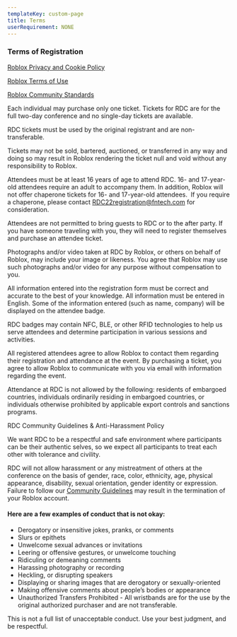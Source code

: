 ```yaml
---
templateKey: custom-page
title: Terms
userRequirement: NONE
---
```

### Terms of Registration

<a href="https://https://en.help.roblox.com/hc/en-us/articles/115004630823-Roblox-Privacy-and-Cookie-Policy-" target ="_blank" >Roblox Privacy and Cookie Policy</a>

<a href="https://en.help.roblox.com/hc/en-us/articles/115004647846-Roblox-Terms-of-Use" target ="_blank" >Roblox Terms of Use</a>

<a href="https://en.help.roblox.com/hc/en-us/articles/203313410-Roblox-Community-Standards" target ="_blank" >Roblox Community Standards</a>

Each individual may purchase only one ticket. Tickets for RDC are for the full two-day conference and no single-day tickets are available.

RDC tickets must be used by the original registrant and are non-transferable.

Tickets may not be sold, bartered, auctioned, or transferred in any way and doing so may result in Roblox rendering the ticket null and void without any responsibility to Roblox.

Attendees must be at least 16 years of age to attend RDC. 16- and 17-year-old attendees require an adult to accompany them. In addition, Roblox will not offer chaperone tickets for 16- and 17-year-old attendees.  If you require a chaperone, please contact [RDC22registration@fntech.com](mailto:RDC22registration@fntech.com) for consideration.

Attendees are not permitted to bring guests to RDC or to the after party. If you have someone traveling with you, they will need to register themselves and purchase an attendee ticket.

Photographs and/or video taken at RDC by Roblox, or others on behalf of Roblox, may include your image or likeness. You agree that Roblox may use such photographs and/or video for any purpose without compensation to you.

All information entered into the registration form must be correct and accurate to the best of your knowledge. All information must be entered in English. Some of the information entered (such as name, company) will be displayed on the attendee badge.

RDC badges may contain NFC, BLE, or other RFID technologies to help us serve attendees and determine participation in various sessions and activities.

All registered attendees agree to allow Roblox to contact them regarding their registration and attendance at the event. By purchasing a ticket, you agree to allow Roblox to communicate with you via email with information regarding the event.

Attendance at RDC is not allowed by the following: residents of embargoed countries, individuals ordinarily residing in embargoed countries, or individuals otherwise prohibited by applicable export controls and sanctions programs.

RDC Community Guidelines & Anti-Harassment Policy

We want RDC to be a respectful and safe environment where participants can be their authentic selves, so we expect all participants to treat each other with tolerance and civility. 

RDC will not allow harassment or any mistreatment of others at the conference on the basis of gender, race, color, ethnicity, age, physical appearance, disability, sexual orientation, gender identity or expression. Failure to follow our [](https://en.help.roblox.com/hc/en-us/articles/203313410-Roblox-Community-Standards)<a href="https://en.help.roblox.com/hc/en-us/articles/203313410-Roblox-Community-Standards" target ="_blank" >Community Guidelines</a> may result in the termination of your Roblox account.

#### Here are a few examples of conduct that is not okay:

* Derogatory or insensitive jokes, pranks, or comments
* Slurs or epithets
* Unwelcome sexual advances or invitations
* Leering or offensive gestures, or unwelcome touching
* Ridiculing or demeaning comments
* Harassing photography or recording
* Heckling, or disrupting speakers
* Displaying or sharing images that are derogatory or sexually-oriented
* Making offensive comments about people’s bodies or appearance
* Unauthorized Transfers Prohibited - All wristbands are for the use by the original authorized purchaser and are not transferable.

This is not a full list of unacceptable conduct. Use your best judgment, and be respectful.